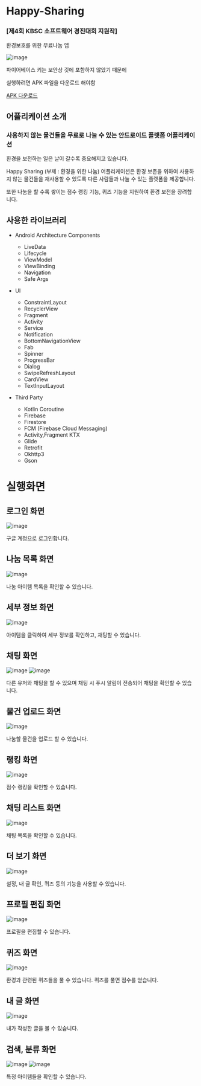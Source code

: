 # Happy-Sharing
### [제4회 KBSC 소프트웨어 경진대회 지원작]
환경보호를 위한 무료나눔 앱

![image](https://user-images.githubusercontent.com/50766393/135016167-0938f4ce-be5c-4f5a-8947-3618ca49752e.png)


파이어베이스 키는 보안상 깃에 포함하지 않았기 때문에

실행하려면 APK 파일을 다운로드 해야함

[APK 다운로드](https://github.com/HanYeop/Happy-Sharing/files/7240671/HappySharing_.zip)


## 어플리케이션 소개

### 사용하지 않는 물건들을 무료로 나눌 수 있는 안드로이드 플랫폼 어플리케이션

환경을 보전하는 일은 날이 갈수록 중요해지고 있습니다.

 Happy Sharing (부제 : 환경을 위한 나눔) 어플리케이션은 환경 보존을 위하여 사용하지 않는 물건들을 재사용할 수 있도록 다른 사람들과 나눌 수 있는 플랫폼을 제공합니다.
 
 또한 나눔을 할 수록 쌓이는 점수 랭킹 기능, 퀴즈 기능을 지원하여 환경 보전을 장려합니다.

## 사용한 라이브러리
* Android Architecture Components
  * LiveData
  * Lifecycle
  * ViewModel
  * ViewBinding
  * Navigation
  * Safe Args

* UI
  * ConstraintLayout
  * RecyclerView
  * Fragment
  * Activity
  * Service
  * Notification
  * BottomNavigationView
  * Fab
  * Spinner
  * ProgressBar
  * Dialog
  * SwipeRefreshLayout
  * CardView
  * TextInputLayout

* Third Party
  * Kotlin Coroutine
  * Firebase
  * Firestore
  * FCM (Firebase Cloud Messaging)
  * Activity,Fragment KTX
  * Glide
  * Retrofit
  * Okhttp3
  * Gson

# 실행화면

## 로그인 화면
![image](https://user-images.githubusercontent.com/50766393/135017928-b6fd5f44-088f-4217-b70f-3a3a05c2cc74.png)

구글 계정으로 로그인합니다.

## 나눔 목록 화면
![image](https://user-images.githubusercontent.com/50766393/135017981-f637b52a-b80c-46e5-9bb0-eeb8c9a5884f.png)

나눔 아이템 목록을 확인할 수 있습니다.

## 세부 정보 화면
![image](https://user-images.githubusercontent.com/50766393/135018026-771fa5dd-7aa8-487b-8568-51ce8ee32856.png)

아이템을 클릭하여 세부 정보를 확인하고, 채팅할 수 있습니다.

## 채팅 화면
![image](https://user-images.githubusercontent.com/50766393/135018063-a2769b09-b3d3-4aa1-9028-2a2556eee57c.png)
![image](https://user-images.githubusercontent.com/50766393/135018111-25364030-0d95-4f3a-8713-2e841924872f.png)

다른 유저와 채팅을 할 수 있으며 채팅 시 푸시 알림이 전송되어 채팅을 확인할 수 있습니다.

## 물건 업로드 화면
![image](https://user-images.githubusercontent.com/50766393/135018199-3e9db6e0-84c2-4be5-a752-a3bf7d654595.png)

나눔할 물건을 업로드 할 수 있습니다.

## 랭킹 화면
![image](https://user-images.githubusercontent.com/50766393/135018227-9eb085a6-2a89-493f-88eb-73f4ba2d88f0.png)

점수 랭킹을 확인할 수 있습니다.

## 채팅 리스트 화면
![image](https://user-images.githubusercontent.com/50766393/135018359-b3a72a11-8711-46ab-99b9-46d1ee9c9ef1.png)

채팅 목록을 확인할 수 있습니다.

## 더 보기 화면
![image](https://user-images.githubusercontent.com/50766393/135018383-3ff0a5a2-8ce1-47cb-bbc8-017625a60fa7.png)

설정, 내 글 확인, 퀴즈 등의 기능을 사용할 수 있습니다.

## 프로필 편집 화면
![image](https://user-images.githubusercontent.com/50766393/135018448-90853ce9-5933-4c22-b63b-37f7393a0970.png)

프로필을 편집할 수 있습니다.

## 퀴즈 화면
![image](https://user-images.githubusercontent.com/50766393/135018475-c63c3248-7429-4e05-97e5-5ae79b6a78a4.png)

환경과 관련된 퀴즈들을 풀 수 있습니다. 퀴즈를 풀면 점수를 얻습니다.

## 내 글 화면
![image](https://user-images.githubusercontent.com/50766393/135018576-11afa490-075c-4479-a05e-ccbf3464203f.png)

내가 작성한 글을 볼 수 있습니다.

## 검색, 분류 화면
![image](https://user-images.githubusercontent.com/50766393/135018594-d9a4648e-5d9d-4cdb-a608-d8307e98354f.png)
![image](https://user-images.githubusercontent.com/50766393/135018603-80199030-a3a3-42f7-a22c-5d682892f383.png)

특정 아이템들을 확인할 수 있습니다.





